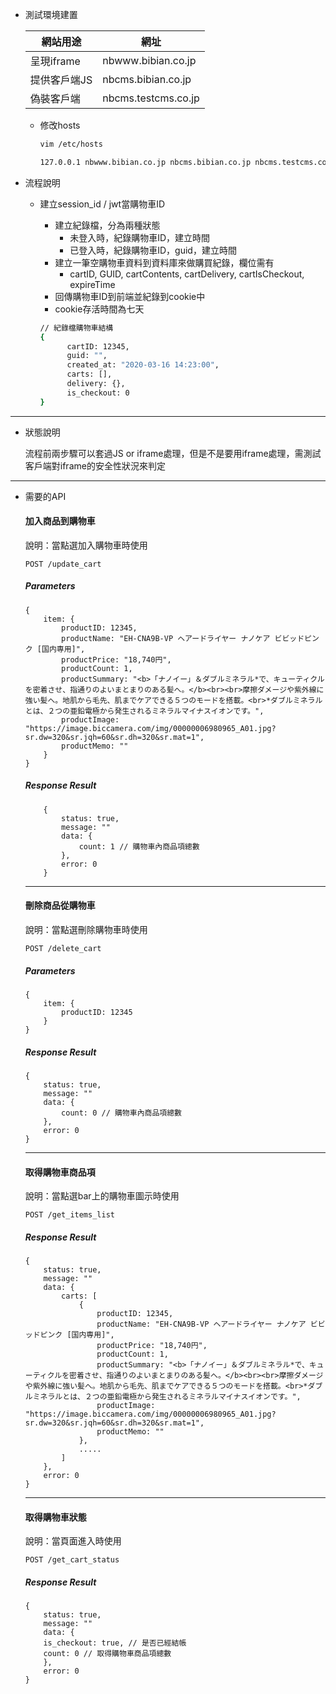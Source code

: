 + 測試環境建置

	網站用途|網址
	---|---
	呈現iframe|nbwww.bibian.co.jp
	提供客戶端JS|nbcms.bibian.co.jp
	偽裝客戶端|nbcms.testcms.co.jp
	
	+ 修改hosts

		```bash
		vim /etc/hosts
		
		127.0.0.1 nbwww.bibian.co.jp nbcms.bibian.co.jp nbcms.testcms.co.jp
		```
		
+ 流程說明

	+ 建立session_id / jwt當購物車ID
	  + 建立紀錄檔，分為兩種狀態
	      + 未登入時，紀錄購物車ID，建立時間
	      + 已登入時，紀錄購物車ID，guid，建立時間
	  + 建立一筆空購物車資料到資料庫來做購買紀錄，欄位需有
	      + cartID, GUID, cartContents, cartDelivery, cartIsCheckout, expireTime
	  + 回傳購物車ID到前端並紀錄到cookie中
	  + cookie存活時間為七天
	
	  ```bash
	  // 紀錄檔購物車結構
	  {
		    cartID: 12345,
		    guid: "",
		    created_at: "2020-03-16 14:23:00",
		    carts: [],
		    delivery: {},
		    is_checkout: 0
	  }
	  ```
---  
	  
+ 狀態說明

  流程前兩步驟可以套過JS or iframe處理，但是不是要用iframe處理，需測試客戶端對iframe的安全性狀況來判定
  
---  
  
+ 需要的API

	#### 加入商品到購物車
	
	說明：當點選加入購物車時使用
	
	```
	POST /update_cart
	```

	##### Parameters
	    
	```
	{
		item: {
			productID: 12345,
			productName: "EH-CNA9B-VP ヘアードライヤー ナノケア ビビッドピンク [国内専用]",
			productPrice: "18,740円",
			productCount: 1,
			productSummary: "<b>「ナノイー」＆ダブルミネラル*で、キューティクルを密着させ、指通りのよいまとまりのある髪へ。</b><br><br>摩擦ダメージや紫外線に強い髪へ。地肌から毛先、肌までケアできる５つのモードを搭載。<br>*ダブルミネラルとは、２つの亜鉛電極から発生されるミネラルマイナスイオンです。",
			productImage: "https://image.biccamera.com/img/00000006980965_A01.jpg?sr.dw=320&sr.jqh=60&sr.dh=320&sr.mat=1",
			productMemo: ""
		}
	}
	```
	
	##### Response Result
	
	```
		{
			status: true,
			message: ""
			data: {
				count: 1 // 購物車內商品項總數
			},
			error: 0
		}
	```
	
	---

	#### 刪除商品從購物車
	
	說明：當點選刪除購物車時使用
	
	```
	POST /delete_cart
	```
	
	##### Parameters
	
	```
	{
		item: {
			productID: 12345
		}
	}
	```
	
	##### Response Result
	
	```
	{
		status: true,
		message: ""
		data: {
			count: 0 // 購物車內商品項總數
		},
		error: 0
	}
	```
	
	---

	#### 取得購物車商品項
	
	說明：當點選bar上的購物車圖示時使用
	  
	```
	POST /get_items_list
	```
	
	##### Response Result
	
	```
	{
		status: true,
		message: ""
		data: {
			carts: [
				{
					productID: 12345,
					productName: "EH-CNA9B-VP ヘアードライヤー ナノケア ビビッドピンク [国内専用]",
					productPrice: "18,740円",
					productCount: 1,
					productSummary: "<b>「ナノイー」＆ダブルミネラル*で、キューティクルを密着させ、指通りのよいまとまりのある髪へ。</b><br><br>摩擦ダメージや紫外線に強い髪へ。地肌から毛先、肌までケアできる５つのモードを搭載。<br>*ダブルミネラルとは、２つの亜鉛電極から発生されるミネラルマイナスイオンです。",
					productImage: "https://image.biccamera.com/img/00000006980965_A01.jpg?sr.dw=320&sr.jqh=60&sr.dh=320&sr.mat=1",
					productMemo: ""
				},
				.....
			]
		},
		error: 0
	}
	```

	---

	#### 取得購物車狀態
	
	說明：當頁面進入時使用
  
	```
	POST /get_cart_status
	```
	
	##### Response Result
	
	```
	{
		status: true,
		message: ""
		data: {
		is_checkout: true, // 是否已經結帳
		count: 0 // 取得購物車商品項總數
		},
		error: 0
	}
	```  
	  